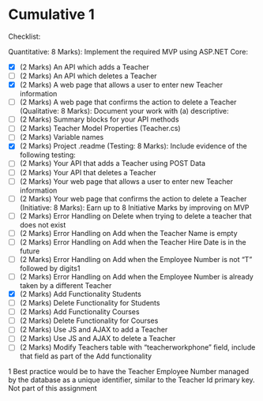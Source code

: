 # Cumulative 1

Checklist:

Quantitative: 8 Marks): Implement the required MVP using ASP.NET Core:
- [x] (2 Marks) An API which adds a Teacher
- [ ] (2 Marks) An API which deletes a Teacher
- [x] (2 Marks) A web page that allows a user to enter new Teacher information
- [ ] (2 Marks) A web page that confirms the action to delete a Teacher
(Qualitative: 8 Marks): Document your work with (a) descriptive:
- [ ] (2 Marks) Summary blocks for your API methods
- [ ] (2 Marks) Teacher Model Properties (Teacher.cs)
- [ ] (2 Marks) Variable names
- [x] (2 Marks) Project .readme
(Testing: 8 Marks): Include evidence of the following testing:
- [ ] (2 Marks) Your API that adds a Teacher using POST Data
- [ ] (2 Marks) Your API that deletes a Teacher
- [ ] (2 Marks) Your web page that allows a user to enter new Teacher information
- [ ] (2 Marks) Your web page that confirms the action to delete a Teacher
(Initiative: 8 Marks): Earn up to 8 Initiative Marks by improving on MVP
- [ ] (2 Marks) Error Handling on Delete when trying to delete a teacher that does not exist
- [ ] (2 Marks) Error Handling on Add when the Teacher Name is empty
- [ ] (2 Marks) Error Handling on Add when the Teacher Hire Date is in the future
- [ ] (2 Marks) Error Handling on Add when the Employee Number is not “T” followed by
digits1
- [ ] (2 Marks) Error Handling on Add when the Employee Number is already taken by a different Teacher
- [x] (2 Marks) Add Functionality Students
- [ ] (2 Marks) Delete Functionality for Students
- [ ] (2 Marks) Add Functionality Courses
- [ ] (2 Marks) Delete Functionality for Courses
- [ ] (2 Marks) Use JS and AJAX to add a Teacher
- [ ] (2 Marks) Use JS and AJAX to delete a Teacher
- [ ] (2 Marks) Modify Teachers table with “teacherworkphone” field, include that field as part of the Add functionality

1 Best practice would be to have the Teacher Employee Number managed by the database as a unique
identifier, similar to the Teacher Id primary key. Not part of this assignment